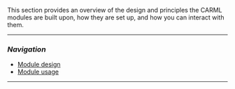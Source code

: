 This section provides an overview of the design and principles the CARML modules are built upon, how they are set up, and how you can interact with them.

---

### _Navigation_

- [Module design](./The%20library%20-%20Module%20design.md)
- [Module usage](./The%20library%20-%20Module%20usage.md)

---
